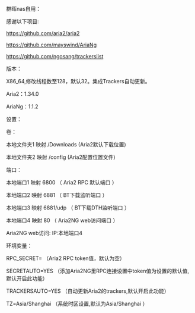 群晖nas自用：

感谢以下项目:

https://github.com/aria2/aria2

https://github.com/mayswind/AriaNg

https://github.com/ngosang/trackerslist

版本：

X86_64,修改线程数至128，默认32。集成Trackers自动更新。

Aria2：1.34.0

AriaNg：1.1.2

设置：

卷：

本地文件夹1 映射 /Downloads (Aria2默认下载位置)

本地文件夹2 映射 /config (Aria2配置位置文件)

端口：

本地端口1 映射 6800 （ Aria2 RPC 默认端口 ）

本地端口2 映射 6881 （ BT下载监听端口 ）

本地端口3 映射 6881/udp （ BT下载DTH监听端口 ）

本地端口4 映射 80 （ Aria2NG web访问端口 ）

Aria2NG web访问: IP:本地端口4

环境变量：

RPC_SECRET= （Aria2 RPC token值，默认为空）

SECRETAUTO=YES （添加Aria2NG里RPC连接设置中token值为设置的默认值,默认开启此功能）

TRACKERSAUTO=YES （自动更新Aria2的trackers,默认开启此功能）

TZ=Asia/Shanghai （系统时区设置,默认为Asia/Shanghai ）

